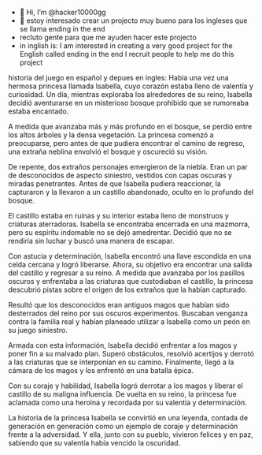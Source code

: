 - 👋 Hi, I’m @hacker10000gg
- 👀 estoy interesado crear un projecto muy bueno para los ingleses que se llama ending in the end
- recluto gente para que me ayuden hacer este projecto
- in inglish is: I am interested in creating a very good project for the English called ending in the end I recruit people to help me do this project
<!---
hacker10000gg/hacker10000gg is a ✨ special ✨ repository because its `README.md` (this file) appears on your GitHub profile.
You can click the Preview link to take a look at your changes.
--->
historia del juego en español y depues en ingles: Había una vez una hermosa princesa llamada Isabella, cuyo corazón estaba lleno de valentía y curiosidad. Un día, mientras exploraba los alrededores de su reino, Isabella decidió aventurarse en un misterioso bosque prohibido que se rumoreaba estaba encantado.

A medida que avanzaba más y más profundo en el bosque, se perdió entre los altos árboles y la densa vegetación. La princesa comenzó a preocuparse, pero antes de que pudiera encontrar el camino de regreso, una extraña neblina envolvió el bosque y oscureció su visión.

De repente, dos extraños personajes emergieron de la niebla. Eran un par de desconocidos de aspecto siniestro, vestidos con capas oscuras y miradas penetrantes. Antes de que Isabella pudiera reaccionar, la capturaron y la llevaron a un castillo abandonado, oculto en lo profundo del bosque.

El castillo estaba en ruinas y su interior estaba lleno de monstruos y criaturas aterradoras. Isabella se encontraba encerrada en una mazmorra, pero su espíritu indomable no se dejó amedrentar. Decidió que no se rendiría sin luchar y buscó una manera de escapar.

Con astucia y determinación, Isabella encontró una llave escondida en una celda cercana y logró liberarse. Ahora, su objetivo era encontrar una salida del castillo y regresar a su reino. A medida que avanzaba por los pasillos oscuros y enfrentaba a las criaturas que custodiaban el castillo, la princesa descubrió pistas sobre el origen de los extraños que la habían capturado.

Resultó que los desconocidos eran antiguos magos que habían sido desterrados del reino por sus oscuros experimentos. Buscaban venganza contra la familia real y habían planeado utilizar a Isabella como un peón en su juego siniestro.

Armada con esta información, Isabella decidió enfrentar a los magos y poner fin a su malvado plan. Superó obstáculos, resolvió acertijos y derrotó a las criaturas que se interponían en su camino. Finalmente, llegó a la cámara de los magos y los enfrentó en una batalla épica.

Con su coraje y habilidad, Isabella logró derrotar a los magos y liberar el castillo de su maligna influencia. De vuelta en su reino, la princesa fue aclamada como una heroína y recordada por su valentía y determinación.

La historia de la princesa Isabella se convirtió en una leyenda, contada de generación en generación como un ejemplo de coraje y determinación frente a la adversidad. Y ella, junto con su pueblo, vivieron felices y en paz, sabiendo que su valentía había vencido la oscuridad.
